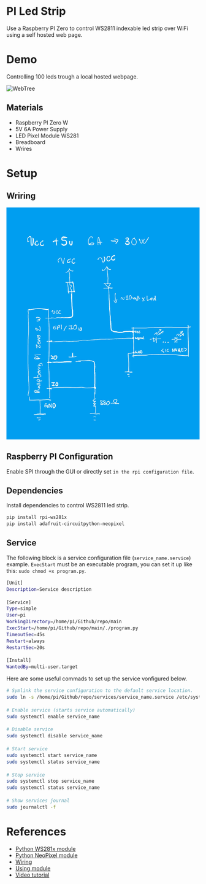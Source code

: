 # PI Led Strip
Use a Raspberry PI Zero to control WS2811 indexable led strip over WiFi using a self hosted web page.

# Demo
Controlling 100 leds trough a local hosted webpage.  

![WebTree](./preview/demo.gif)

## Materials
- Raspberry PI Zero W
- 5V 6A Power Supply
- LED Pixel Module WS281
- Breadboard
- Wrires

# Setup
## Wriring
![Wiring](./preview/wiring.png)

## Raspberry PI Configuration
Enable SPI through the GUI or directly set `` in the rpi configuration file ``.

## Dependencies
Install dependencies to control WS2811 led strip.
```bash
pip install rpi-ws281x
pip install adafruit-circuitpython-neopixel
```
## Service
The following block is a service configuration file (`service_name.service`) example. `ExecStart` must be an executable program, you can set it up like this: `sudo chmod +x program.py`.

```bash
[Unit]
Description=Service description

[Service]
Type=simple
User=pi
WorkingDirectory=/home/pi/Github/repo/main
ExecStart=/home/pi/Github/repo/main/./program.py
TimeoutSec=45s
Restart=always
RestartSec=20s

[Install]
WantedBy=multi-user.target
```

Here are some useful commads to set up the service vonfigured below.
```bash
# Symlink the service configuration to the default service location.
sudo ln -s /home/pi/Github/repo/services/service_name.service /etc/systemd/system

# Enable service (starts service automatically)
sudo systemctl enable service_name

# Disable service
sudo systemctl disable service_name

# Start service
sudo systemctl start service_name
sudo systemctl status service_name

# Stop service
sudo systemctl stop service_name
sudo systemctl status service_name

# Show services journal
sudo journalctl -f
```

# References
- [Python WS281x module](https://pypi.org/project/rpi-ws281x/)
- [Python NeoPixel module](https://docs.circuitpython.org/projects/neopixel/en/latest/)
- [Wiring](https://learn.adafruit.com/neopixels-on-raspberry-pi/raspberry-pi-wiring)
- [Using module](https://tutorials-raspberrypi.com/how-to-control-a-raspberry-pi-ws2801-rgb-led-strip/)
- [Video tutorial](https://www.youtube.com/watch?v=KJupt2LIjp4)
